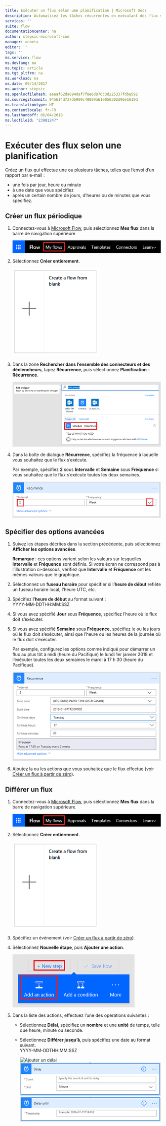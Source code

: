 ```yaml
---
title: Exécuter un flux selon une planification | Microsoft Docs
description: Automatisez les tâches récurrentes en exécutant des flux selon une planification, par exemple tous les jours ou toutes les heures.
services: ''
suite: flow
documentationcenter: na
author: stepsic-microsoft-com
manager: anneta
editor: ''
tags: ''
ms.service: flow
ms.devlang: na
ms.topic: article
ms.tgt_pltfrm: na
ms.workload: na
ms.date: 09/14/2017
ms.author: stepsic
ms.openlocfilehash: eaeaf62da694daf7f8e6d876c3d225337fdbe592
ms.sourcegitcommit: 945614d737d5909c40029a61e050302d96e1619d
ms.translationtype: HT
ms.contentlocale: fr-FR
ms.lasthandoff: 06/04/2018
ms.locfileid: "23981247"
---
```

# <a name="run-flows-on-a-schedule"></a>Exécuter des flux selon une planification
Créez un flux qui effectue une ou plusieurs tâches, telles que l’envoi d’un rapport par e-mail :

* une fois par jour, heure ou minute
* à une date que vous spécifiez
* après un certain nombre de jours, d’heures ou de minutes que vous spécifiez.

## <a name="create-a-recurring-flow"></a>Créer un flux périodique
1. Connectez-vous à [Microsoft Flow](https://flow.microsoft.com), puis sélectionnez **Mes flux** dans la barre de navigation supérieure.
   
    ![Option Mes flux](./media/run-scheduled-tasks/create-flow.png)
2. Sélectionnez **Créer entièrement**.
   
    ![Créer entièrement un flux](./media/run-scheduled-tasks/create-from-blank.png)
3. Dans la zone **Rechercher dans l’ensemble des connecteurs et des déclencheurs**, tapez **Récurrence**, puis sélectionnez **Planification - Récurrence**.
   
    ![Trouver le déclencheur de récurrence](./media/run-scheduled-tasks/select-recurrence.png)
4. Dans la boîte de dialogue **Récurrence**, spécifiez la fréquence à laquelle vous souhaitez que le flux s’exécute.
   
    Par exemple, spécifiez **2** sous **Intervalle** et **Semaine** sous **Fréquence** si vous souhaitez que le flux s’exécute toutes les deux semaines.
   
    ![Spécifier la récurrence](./media/run-scheduled-tasks/specify-recurrence.png)

## <a name="specify-advanced-options"></a>Spécifier des options avancées
1. Suivez les étapes décrites dans la section précédente, puis sélectionnez **Afficher les options avancées**.
   
    **Remarque** : ces options varient selon les valeurs sur lesquelles **Intervalle** et **Fréquence** sont définis. Si votre écran ne correspond pas à l’illustration ci-dessous, vérifiez que **Intervalle** et **Fréquence** ont les mêmes valeurs que le graphique.
2. Sélectionnez un **fuseau horaire** pour spécifier si l’**heure de début** reflète un fuseau horaire local, l’heure UTC, etc.
3. Spécifiez l’**heure de début** au format suivant :
   <br>YYYY-MM-DDTHH:MM:SSZ
4. Si vous avez spécifié **Jour** sous **Fréquence**, spécifiez l’heure où le flux doit s’exécuter.
5. Si vous avez spécifié **Semaine** sous **Fréquence**, spécifiez le ou les jours où le flux doit s’exécuter, ainsi que l’heure ou les heures de la journée où le flux doit s’exécuter.
   
    Par exemple, configurez les options comme indiqué pour démarrer un flux au plus tôt à midi (heure du Pacifique) le lundi 1er janvier 2018 et l’exécuter toutes les deux semaines le mardi à 17 h 30 (heure du Pacifique).
   
    ![Spécifier des options avancées](./media/run-scheduled-tasks/advanced-options.png)
6. Ajoutez la ou les actions que vous souhaitez que le flux effectue (voir [Créer un flux à partir de zéro](get-started-logic-flow.md)).

## <a name="delay-a-flow"></a>Différer un flux
1. Connectez-vous à [Microsoft Flow](https://flow.microsoft.com), puis sélectionnez **Mes flux** dans la barre de navigation supérieure.
   
    ![Créer entièrement un flux](./media/run-scheduled-tasks/create-flow.png)
2. Sélectionnez **Créer entièrement**.
   
    ![Créer entièrement un flux](./media/run-scheduled-tasks/create-from-blank.png)
3. Spécifiez un événement (voir [Créer un flux à partir de zéro](get-started-logic-flow.md)).
4. Sélectionnez **Nouvelle étape**, puis **Ajouter une action**.
   
    ![Possibilité d’ajouter une action à un flux](./media/run-scheduled-tasks/add-action.png)
5. Dans la liste des actions, effectuez l’une des opérations suivantes :
   
   * Sélectionnez **Délai**, spécifiez un **nombre** et une **unité** de temps, telle que heure, minute ou seconde.
   * Sélectionnez **Différer jusqu’à**, puis spécifiez une date au format suivant.<br>YYYY-MM-DDTHH:MM:SSZ
     
     ![Ajouter un délai](./media/run-scheduled-tasks/add-delay.png)
     ![Spécifier un délai en unités de temps](./media/run-scheduled-tasks/delay.png)
     ![Spécifier le report jusqu’au](./media/run-scheduled-tasks/delay-until.png)

